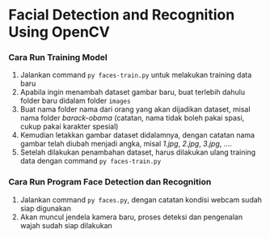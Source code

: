 # Facial Detection and Recognition Using OpenCV

### Cara Run Training Model
1. Jalankan command `py faces-train.py` untuk melakukan training data baru
2. Apabila ingin menambah dataset gambar baru, buat terlebih dahulu folder baru didalam folder `images` 
3. Buat nama folder nama dari orang yang akan dijadikan dataset, misal nama folder *barack-obama* (catatan, nama tidak boleh pakai spasi, cukup pakai karakter spesial)
4. Kemudian letakkan gambar dataset didalamnya, dengan catatan nama gambar telah diubah menjadi angka, misal *1.jpg*, *2.jpg*, *3.jpg*, ....
5. Setelah dilakukan penambahan dataset, harus dilakukan ulang training data dengan command `py faces-train.py`

### Cara Run Program Face Detection dan Recognition
1. Jalankan command `py faces.py`, dengan catatan kondisi webcam sudah siap digunakan
2. Akan muncul jendela kamera baru, proses deteksi dan pengenalan wajah sudah siap dilakukan
